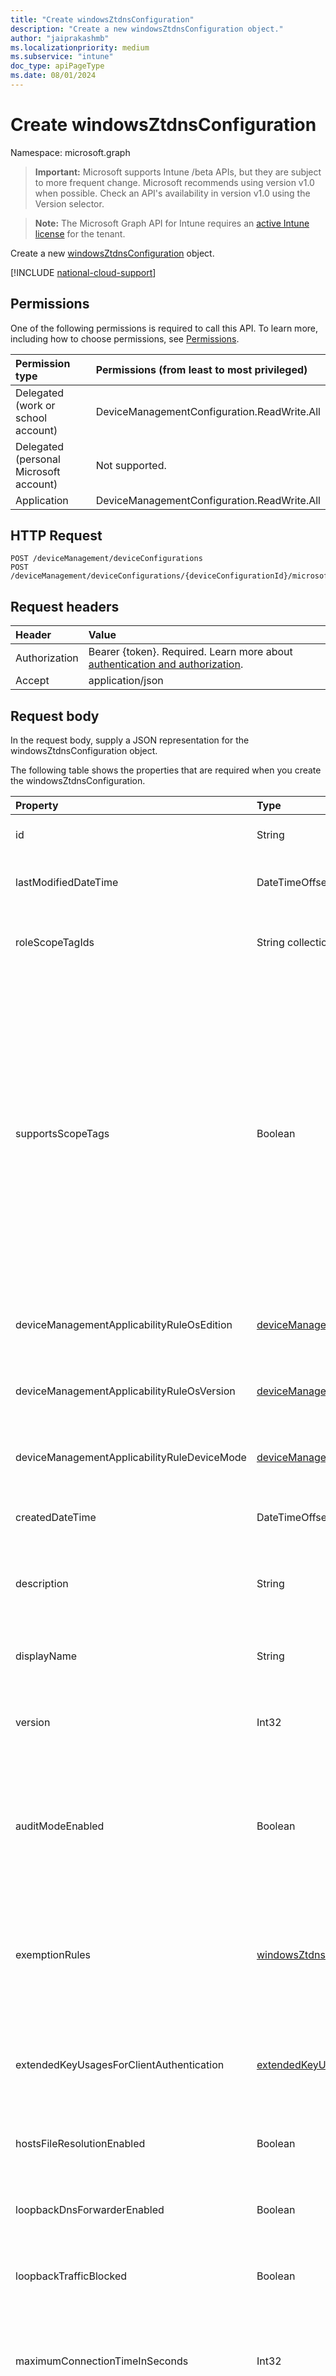 ```yaml
---
title: "Create windowsZtdnsConfiguration"
description: "Create a new windowsZtdnsConfiguration object."
author: "jaiprakashmb"
ms.localizationpriority: medium
ms.subservice: "intune"
doc_type: apiPageType
ms.date: 08/01/2024
---
```


# Create windowsZtdnsConfiguration

Namespace: microsoft.graph

> **Important:** Microsoft supports Intune /beta APIs, but they are subject to more frequent change. Microsoft recommends using version v1.0 when possible. Check an API's availability in version v1.0 using the Version selector.

> **Note:** The Microsoft Graph API for Intune requires an [active Intune license](https://go.microsoft.com/fwlink/?linkid=839381) for the tenant.

Create a new [windowsZtdnsConfiguration](../resources/intune-deviceconfig-windowsztdnsconfiguration.md) object.

[!INCLUDE [national-cloud-support](../../includes/all-clouds.md)]

## Permissions
One of the following permissions is required to call this API. To learn more, including how to choose permissions, see [Permissions](/graph/permissions-reference).

|Permission type|Permissions (from least to most privileged)|
|:---|:---|
|Delegated (work or school account)|DeviceManagementConfiguration.ReadWrite.All|
|Delegated (personal Microsoft account)|Not supported.|
|Application|DeviceManagementConfiguration.ReadWrite.All|

## HTTP Request
<!-- {
  "blockType": "ignored"
}
-->
``` http
POST /deviceManagement/deviceConfigurations
POST /deviceManagement/deviceConfigurations/{deviceConfigurationId}/microsoft.graph.windowsDomainJoinConfiguration/networkAccessConfigurations
```

## Request headers
|Header|Value|
|:---|:---|
|Authorization|Bearer {token}. Required. Learn more about [authentication and authorization](/graph/auth/auth-concepts).|
|Accept|application/json|

## Request body
In the request body, supply a JSON representation for the windowsZtdnsConfiguration object.

The following table shows the properties that are required when you create the windowsZtdnsConfiguration.

|Property|Type|Description|
|:---|:---|:---|
|id|String|Key of the entity. Inherited from [deviceConfiguration](../resources/intune-shared-deviceconfiguration.md)|
|lastModifiedDateTime|DateTimeOffset|DateTime the object was last modified. Inherited from [deviceConfiguration](../resources/intune-shared-deviceconfiguration.md)|
|roleScopeTagIds|String collection|List of Scope Tags for this Entity instance. Inherited from [deviceConfiguration](../resources/intune-shared-deviceconfiguration.md)|
|supportsScopeTags|Boolean|Indicates whether or not the underlying Device Configuration supports the assignment of scope tags. Assigning to the ScopeTags property is not allowed when this value is false and entities will not be visible to scoped users. This occurs for Legacy policies created in Silverlight and can be resolved by deleting and recreating the policy in the Azure Portal. This property is read-only. Inherited from [deviceConfiguration](../resources/intune-shared-deviceconfiguration.md)|
|deviceManagementApplicabilityRuleOsEdition|[deviceManagementApplicabilityRuleOsEdition](../resources/intune-deviceconfig-devicemanagementapplicabilityruleosedition.md)|The OS edition applicability for this Policy. Inherited from [deviceConfiguration](../resources/intune-shared-deviceconfiguration.md)|
|deviceManagementApplicabilityRuleOsVersion|[deviceManagementApplicabilityRuleOsVersion](../resources/intune-deviceconfig-devicemanagementapplicabilityruleosversion.md)|The OS version applicability rule for this Policy. Inherited from [deviceConfiguration](../resources/intune-shared-deviceconfiguration.md)|
|deviceManagementApplicabilityRuleDeviceMode|[deviceManagementApplicabilityRuleDeviceMode](../resources/intune-deviceconfig-devicemanagementapplicabilityruledevicemode.md)|The device mode applicability rule for this Policy. Inherited from [deviceConfiguration](../resources/intune-shared-deviceconfiguration.md)|
|createdDateTime|DateTimeOffset|DateTime the object was created. Inherited from [deviceConfiguration](../resources/intune-shared-deviceconfiguration.md)|
|description|String|Admin provided description of the Device Configuration. Inherited from [deviceConfiguration](../resources/intune-shared-deviceconfiguration.md)|
|displayName|String|Admin provided name of the device configuration. Inherited from [deviceConfiguration](../resources/intune-shared-deviceconfiguration.md)|
|version|Int32|Version of the device configuration. Inherited from [deviceConfiguration](../resources/intune-shared-deviceconfiguration.md)|
|auditModeEnabled|Boolean|Indicates the audit operational mode. When true, unsecured traffic will be logged but not blocked. When false, unsecured DNS traffic will be blocked unless specifically exempted.|
|exemptionRules|[windowsZtdnsExemptionRule](../resources/intune-deviceconfig-windowsztdnsexemptionrule.md) collection|Exemptions to the ZTDNS rules, allowing access to specific addresses or subnets via unsecured lookup. This collection can contain a maximum of 500 elements.|
|extendedKeyUsagesForClientAuthentication|[extendedKeyUsage](../resources/intune-deviceconfig-extendedkeyusage.md) collection|Extended key usage definitions for client authentication with secure DNS servers. This collection can contain a maximum of 500 elements.|
|hostsFileResolutionEnabled|Boolean|Indicates whether the DNS Client can resolve queries using the hosts file.|
|loopbackDnsForwarderEnabled|Boolean|Creates a localhost DNS server for securely forwarding plaintext queries to trusted DNS servers.|
|loopbackTrafficBlocked|Boolean|Indicates whether traffic to loopback addresses should be blocked.|
|maximumConnectionTimeInSeconds|Int32|Maximum time in seconds for which connections to an IP address will be allowed after successful name resolution. Valid values 30 to 604800|
|secureDnsServers|[windowsZtdnsSecureDnsServer](../resources/intune-deviceconfig-windowsztdnssecurednsserver.md) collection|Collection of secure DNS servers used to resolve ZTDNS queries. Must contain at least one item. This collection can contain a maximum of 500 elements.|



## Response
If successful, this method returns a `201 Created` response code and a [windowsZtdnsConfiguration](../resources/intune-deviceconfig-windowsztdnsconfiguration.md) object in the response body.

## Example

### Request
Here is an example of the request.
``` http
POST https://graph.microsoft.com/beta/deviceManagement/deviceConfigurations
Content-type: application/json
Content-length: 2331

{
  "@odata.type": "#microsoft.graph.windowsZtdnsConfiguration",
  "roleScopeTagIds": [
    "Role Scope Tag Ids value"
  ],
  "supportsScopeTags": true,
  "deviceManagementApplicabilityRuleOsEdition": {
    "@odata.type": "microsoft.graph.deviceManagementApplicabilityRuleOsEdition",
    "osEditionTypes": [
      "windows10EnterpriseN"
    ],
    "name": "Name value",
    "ruleType": "exclude"
  },
  "deviceManagementApplicabilityRuleOsVersion": {
    "@odata.type": "microsoft.graph.deviceManagementApplicabilityRuleOsVersion",
    "minOSVersion": "Min OSVersion value",
    "maxOSVersion": "Max OSVersion value",
    "name": "Name value",
    "ruleType": "exclude"
  },
  "deviceManagementApplicabilityRuleDeviceMode": {
    "@odata.type": "microsoft.graph.deviceManagementApplicabilityRuleDeviceMode",
    "deviceMode": "sModeConfiguration",
    "name": "Name value",
    "ruleType": "exclude"
  },
  "description": "Description value",
  "displayName": "Display Name value",
  "version": 7,
  "auditModeEnabled": true,
  "exemptionRules": [
    {
      "@odata.type": "microsoft.graph.windowsZtdnsExemptionRule",
      "description": "Description value",
      "displayName": "Display Name value",
      "ipAddresses": [
        "Ip Addresses value"
      ]
    }
  ],
  "extendedKeyUsagesForClientAuthentication": [
    {
      "@odata.type": "microsoft.graph.extendedKeyUsage",
      "name": "Name value",
      "objectIdentifier": "Object Identifier value"
    }
  ],
  "hostsFileResolutionEnabled": true,
  "loopbackDnsForwarderEnabled": true,
  "loopbackTrafficBlocked": true,
  "maximumConnectionTimeInSeconds": 14,
  "secureDnsServers": [
    {
      "@odata.type": "microsoft.graph.windowsZtdnsSecureDnsServer",
      "displayName": "Display Name value",
      "dnsOverHttpsConfiguration": {
        "@odata.type": "microsoft.graph.windowsZtdnsSecureDnsServerDnsOverHttpsConfiguration",
        "httpsPort": 9,
        "queryUrl": "https://example.com/queryUrl/"
      },
      "dnsOverTlsConfiguration": {
        "@odata.type": "microsoft.graph.windowsZtdnsSecureDnsServerDnsOverTlsConfiguration",
        "certificateSubjectName": "Certificate Subject Name value",
        "tlsPort": 7
      },
      "ipAddress": "Ip Address value"
    }
  ]
}
```

### Response
Here is an example of the response. Note: The response object shown here may be truncated for brevity. All of the properties will be returned from an actual call.
``` http
HTTP/1.1 201 Created
Content-Type: application/json
Content-Length: 2503

{
  "@odata.type": "#microsoft.graph.windowsZtdnsConfiguration",
  "id": "2d6a5581-5581-2d6a-8155-6a2d81556a2d",
  "lastModifiedDateTime": "2017-01-01T00:00:35.1329464-08:00",
  "roleScopeTagIds": [
    "Role Scope Tag Ids value"
  ],
  "supportsScopeTags": true,
  "deviceManagementApplicabilityRuleOsEdition": {
    "@odata.type": "microsoft.graph.deviceManagementApplicabilityRuleOsEdition",
    "osEditionTypes": [
      "windows10EnterpriseN"
    ],
    "name": "Name value",
    "ruleType": "exclude"
  },
  "deviceManagementApplicabilityRuleOsVersion": {
    "@odata.type": "microsoft.graph.deviceManagementApplicabilityRuleOsVersion",
    "minOSVersion": "Min OSVersion value",
    "maxOSVersion": "Max OSVersion value",
    "name": "Name value",
    "ruleType": "exclude"
  },
  "deviceManagementApplicabilityRuleDeviceMode": {
    "@odata.type": "microsoft.graph.deviceManagementApplicabilityRuleDeviceMode",
    "deviceMode": "sModeConfiguration",
    "name": "Name value",
    "ruleType": "exclude"
  },
  "createdDateTime": "2017-01-01T00:02:43.5775965-08:00",
  "description": "Description value",
  "displayName": "Display Name value",
  "version": 7,
  "auditModeEnabled": true,
  "exemptionRules": [
    {
      "@odata.type": "microsoft.graph.windowsZtdnsExemptionRule",
      "description": "Description value",
      "displayName": "Display Name value",
      "ipAddresses": [
        "Ip Addresses value"
      ]
    }
  ],
  "extendedKeyUsagesForClientAuthentication": [
    {
      "@odata.type": "microsoft.graph.extendedKeyUsage",
      "name": "Name value",
      "objectIdentifier": "Object Identifier value"
    }
  ],
  "hostsFileResolutionEnabled": true,
  "loopbackDnsForwarderEnabled": true,
  "loopbackTrafficBlocked": true,
  "maximumConnectionTimeInSeconds": 14,
  "secureDnsServers": [
    {
      "@odata.type": "microsoft.graph.windowsZtdnsSecureDnsServer",
      "displayName": "Display Name value",
      "dnsOverHttpsConfiguration": {
        "@odata.type": "microsoft.graph.windowsZtdnsSecureDnsServerDnsOverHttpsConfiguration",
        "httpsPort": 9,
        "queryUrl": "https://example.com/queryUrl/"
      },
      "dnsOverTlsConfiguration": {
        "@odata.type": "microsoft.graph.windowsZtdnsSecureDnsServerDnsOverTlsConfiguration",
        "certificateSubjectName": "Certificate Subject Name value",
        "tlsPort": 7
      },
      "ipAddress": "Ip Address value"
    }
  ]
}
```